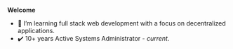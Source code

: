 __Welcome__
- 🌱 I’m learning full stack web development with a focus on decentralized applications.
- :heavy_check_mark: 10+ years Active Systems Administrator - <em>current</em>. 